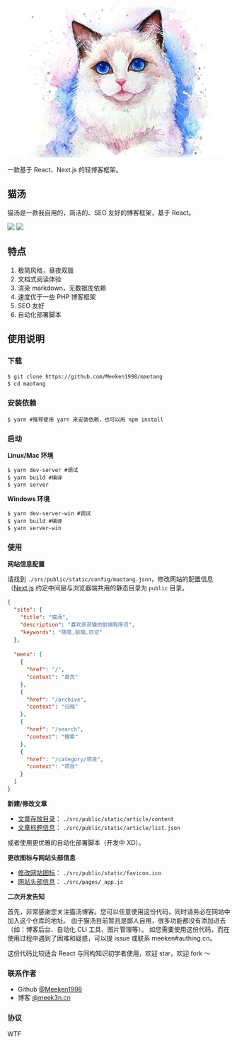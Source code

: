 <p align="center">
  <img src="banner.gif">
</p>

一款基于 React、Next.js 的轻博客框架。

## 猫汤

猫汤是一款我自用的，简洁的、SEO 友好的博客框架，基于 React。

[![][1]](https://github.com/Meeken1998/maotang)
[![][2]](https://maotang.meek3n.cn)

## 特点

1. 极简风格，昼夜双版
2. 文档式阅读体验
3. 渲染 markdown，无数据库依赖
4. 速度优于一些 PHP 博客框架
5. SEO 友好
6. 自动化部署脚本

## 使用说明

### 下载

```shell
$ git clone https://github.com/Meeken1998/maotang
$ cd maotang
```

### 安装依赖

```shell
$ yarn #推荐使用 yarn 来安装依赖，也可以用 npm install
```

### 启动

**Linux/Mac 环境**

```shell
$ yarn dev-server #调试
$ yarn build #编译
$ yarn server
```

**Windows 环境**

```shell
$ yarn dev-server-win #调试
$ yarn build #编译
$ yarn server-win
```

### 使用

**网站信息配置**

请找到 `./src/public/static/config/maotang.json`，修改网站的配置信息（[Next.js](https://nextjs.frontendx.cn/) 约定中间层与浏览器端共用的静态目录为 `public` 目录。

```json
{
  "site": {
    "title": "猫汤",
    "description": "喜欢彦彦猫的前端程序员",
    "keywords": "随笔,前端,日记"
  },

  "menu": [
    {
      "href": "/",
      "context": "首页"
    },
    {
      "href": "/archive",
      "context": "归档"
    },
    {
      "href": "/search",
      "context": "搜索"
    },
    {
      "href": "/category/项目",
      "context": "项目"
    }
  ]
}
```

**新建/修改文章**

- [文章存放目录](/src/public/static/article)： `./src/public/static/article/content`
- [文章标题信息](/src/public/static/article/list.json)： `./src/public/static/article/list.json`

或者使用更优雅的自动化部署脚本（开发中 XD）。

**更改图标与网站头部信息**

- [修改网站图标](src/public/static/favicon.ico)： `./src/public/static/favicon.ico`
- [网站头部信息](src/pages/_app.js)： `./src/pages/_app.js`

**二次开发告知**

首先，非常感谢您关注猫汤博客。您可以任意使用这份代码，同时请务必在网站中加入这个仓库的地址。
由于猫汤目前暂且是鄙人自用，很多功能都没有添加进去（如：博客后台、自动化 CLI 工具、图片管理等）。
如您需要使用这份代码，而在使用过程中遇到了困难和疑惑，可以提 issue 或联系 meeken#authing.cn。

这份代码比较适合 React 与同构知识初学者使用，欢迎 star，欢迎 fork ～

### 联系作者

- Github [@Meeken1998](https://github.com/Meeken1998)
- 博客 [@meek3n.cn](https://meek3n.cn)

### 协议

WTF

[1]: https://img.shields.io/github/license/Meeken1998/maotang
[2]: https://img.shields.io/badge/site-%E6%BC%94%E7%A4%BA-red
